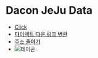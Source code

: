 # Dacon JeJu Data
- [Click](https://vvd.bz/fjR)
- [다이렉트 다운 링크 변환](https://jamssoft.tistory.com/192)
- [주소 줄이기](https://vivoldi.com/)
- ![데이콘](https://vvd.bz/fkY)
